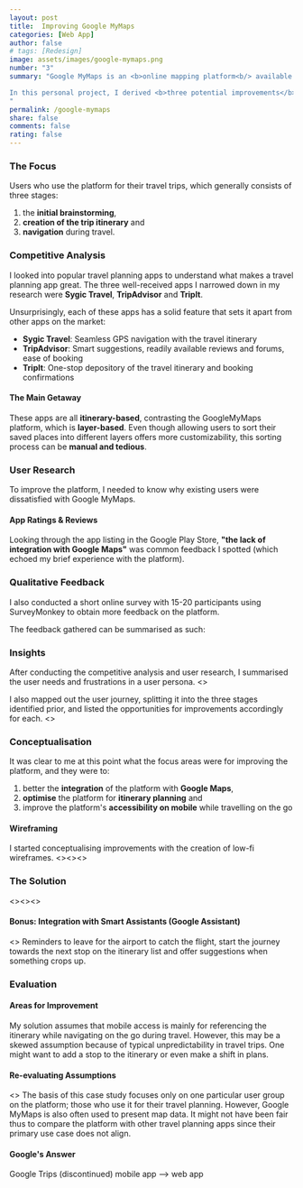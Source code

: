 ```yaml
---
layout: post
title:  Improving Google MyMaps
categories: [Web App]
author: false
# tags: [Redesign]
image: assets/images/google-mymaps.png
number: "3"
summary: "Google MyMaps is an <b>online mapping platform<b/> available on both <b>web and mobile</b>. It allows its users to create <b>custom maps and share them</b> for collaboration. A large user group are <b>travellers who use the app for travel planning and navigating on the go</b>. With a rising number of travel planning sites and apps, a redesign is overdue for the platform to stay competitive in the long run. 

In this personal project, I derived <b>three potential improvements</b> for the platform. I arrived at these solutions by <b>analysing other existing travel apps</b> and <b>conducting user research</b> to understand how Google MyMaps was lacking compared to its competitors. 
"
permalink: /google-mymaps
share: false
comments: false
rating: false
---
```


### The Focus

Users who use the platform for their travel trips, which generally consists of three stages:
1. the **initial brainstorming**,
2. **creation of the trip itinerary** and
3. **navigation** during travel.

### Competitive Analysis

I looked into popular travel planning apps to understand what makes a travel planning app great. The three well-received apps I narrowed down in my research were **Sygic Travel**, **TripAdvisor** and **TripIt**.

Unsurprisingly, each of these apps has a solid feature that sets it apart from other apps on the market:
* **Sygic Travel**: Seamless GPS navigation with the travel itinerary
* **TripAdvisor**: Smart suggestions, readily available reviews and forums, ease of booking
* **TripIt**: One-stop depository of the travel itinerary and booking confirmations

#### The Main Getaway

These apps are all **itinerary-based**, contrasting the GoogleMyMaps platform, which is **layer-based**. Even though allowing users to sort their saved places into different layers offers more customizability, this sorting process can be **manual and tedious**. 

### User Research

To improve the platform, I needed to know why existing users were dissatisfied with Google MyMaps. 

#### App Ratings & Reviews

Looking through the app listing in the Google Play Store, **"the lack of integration with Google Maps"** was common feedback I spotted (which echoed my brief experience with the platform). 

### Qualitative Feedback

I also conducted a short online survey with 15-20 participants using SurveyMonkey to obtain more feedback on the platform. 

The feedback gathered can be summarised as such:

### Insights

After conducting the competitive analysis and user research, I summarised the user needs and frustrations in a user persona.
<>

I also mapped out the user journey, splitting it into the three stages identified prior, and listed the opportunities for improvements accordingly for each.
<>

### Conceptualisation

It was clear to me at this point what the focus areas were for improving the platform, and they were to:
1. better the **integration** of the platform with **Google Maps**,
2. **optimise** the platform for **itinerary planning** and
3. improve the platform's **accessibility on mobile** while travelling on the go

#### Wireframing
I started conceptualising improvements with the creation of low-fi wireframes.
<><><>

### The Solution
<><><>

#### Bonus: Integration with Smart Assistants (Google Assistant)
<>
Reminders to leave for the airport to catch the flight, start the journey towards the next stop on the itinerary list and offer suggestions when something crops up.

### Evaluation

#### Areas for Improvement
My solution assumes that mobile access is mainly for referencing the itinerary while navigating on the go during travel. However, this may be a skewed assumption because of typical unpredictability in travel trips. One might want to add a stop to the itinerary or even make a shift in plans.

#### Re-evaluating Assumptions
<>
The basis of this case study focuses only on one particular user group on the platform; those who use it for their travel planning. However, Google MyMaps is also often used to present map data. It might not have been fair thus to compare the platform with other travel planning apps since their primary use case does not align.

#### Google's Answer
Google Trips (discontinued) mobile app --> web app



